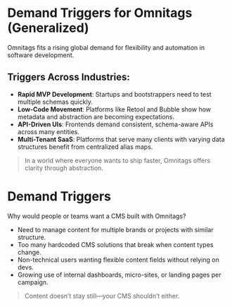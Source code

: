 # Demand Triggers for Omnitags (Generalized)

Omnitags fits a rising global demand for flexibility and automation in software development.

## Triggers Across Industries:
- **Rapid MVP Development**: Startups and bootstrappers need to test multiple schemas quickly.
- **Low-Code Movement**: Platforms like Retool and Bubble show how metadata and abstraction are becoming expectations.
- **API-Driven UIs**: Frontends demand consistent, schema-aware APIs across many entities.
- **Multi-Tenant SaaS**: Platforms that serve many clients with varying data structures benefit from centralized alias maps.

> In a world where everyone wants to ship faster, Omnitags offers clarity through abstraction.


# Demand Triggers

Why would people or teams want a CMS built with Omnitags?

- Need to manage content for multiple brands or projects with similar structure.
- Too many hardcoded CMS solutions that break when content types change.
- Non-technical users wanting flexible content fields without relying on devs.
- Growing use of internal dashboards, micro-sites, or landing pages per campaign.

> Content doesn’t stay still—your CMS shouldn’t either.
